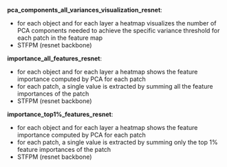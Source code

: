 **pca_components_all_variances_visualization_resnet**: 
- for each object and for each layer a heatmap visualizes the number of PCA components needed to achieve the specific variance threshold for each patch in the feature map
- STFPM (resnet backbone)

**importance_all_features_resnet**:
- for each object and for each layer a heatmap shows the feature importance computed by PCA for each patch
- for each patch, a single value is extracted by summing all the feature importances of the patch
- STFPM (resnet backbone)

**importance_top1%_features_resnet**:
- for each object and for each layer a heatmap shows the feature importance computed by PCA for each patch
- for each patch, a single value is extracted by summing only the top 1% feature importances of the patch
- STFPM (resnet backbone)


  
